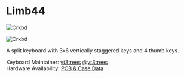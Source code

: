 # Limb44


![Crkbd](https://user-images.githubusercontent.com/736191/40575636-6fba63a4-6123-11e8-9ca0-3f990f1f9f4c.jpg)

![Crkbd](https://user-images.githubusercontent.com/736191/40887871-0eead5dc-678a-11e8-9518-e3ad9e5d2bac.png)

A split keyboard with 3x6 vertically staggered keys and 4 thumb keys.

Keyboard Maintainer: [yt3trees](https://github.com/yt3trees/) [@yt3trees](https://twitter.com/yt3trees)  
Hardware Availability: [PCB & Case Data](https://github.com/yt3trees/limb44)
